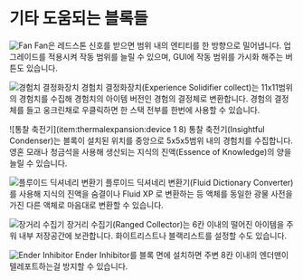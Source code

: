 # 기타 도움되는 블록들

![Fan](item:mob\_grinding\_utils:fan)
Fan은 레드스톤 신호를 받으면 범위 내의 엔티티를 한 방향으로 밀어냅니다. 업그레이드를 적용시켜 작동 범위를 늘릴 수 있으며, GUI에 작동 범위를 가시화 해주는 버튼도 있습니다.

![경험치 결정화장치](item:actuallyadditions:block\_xp\_solidifier)
경험치 결정화장치(Experience Solidifier collect)는 11x11범위의 경험치를 수집해 경험치의 아이템 버전인 경험의 결정체로 변환합니다.
경험의 결정체를 들고 웅크린채로 우클릭하면 한 스택 전부를 한번에 사용할 수 있습니다.

![통찰 축전기](item:thermalexpansion:device 1 8)
통찰 축전기(Insightful Condenser)는 블록이 설치된 위치를 중앙으로 5x5x5범위 내의 경험치를 수집합니다. 영혼 모래나 청금석을 사용해 생산되는 지식의 진액(Essence of Knowledge)의 양을 늘릴 수 있습니다.

![플루이드 딕셔네리 변환기](item:industrialforegoing:fluiddictionary_converter)
플루이드 딕셔네리 변환기(Fluid Dictionary Converter)를 사용해 지식의 진액을 숨결이나 Fluid XP 로 변환하는 등 액체를 동일한 광물 사전을 가진 다른 액체로 마음대로 변환할 수 있습니다.

![장거리 수집기](item:actuallyadditions:block\_ranged\_collector)
장거리 수집기(Ranged Collector)는 6칸 이내의 떨어진 아이템을 주워 내부 저장공간에 보관합니다. 화이트리스트나 블랙리스트를 설정할 수도 있습니다.

![Ender Inhibitor](item:mob\_grinding\_utils:ender\_inhibitor\_on)
Ender Inhibitor를 블록 면에 설치하면 주변 8칸 이내의 엔더맨이 텔레포트하는걸 방지할 수 있습니다.
